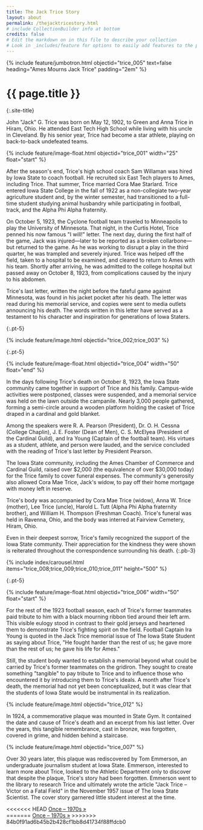 ```yaml
---
title: The Jack Trice Story
layout: about
permalink: /thejacktricestory.html
# include CollectionBuilder info at bottom
credits: false
# Edit the markdown on in this file to describe your collection
# Look in _includes/feature for options to easily add features to the page
---
```


{% include feature/jumbotron.html objectid="trice_005" text=false heading="Ames Mourns Jack Trice" padding="2em" %}

# {{ page.title }}
{:.site-title}

John "Jack" G. Trice was born on May 12, 1902, to Green and Anna Trice in Hiram, Ohio. He attended East Tech High School while living with his uncle in Cleveland. By his senior year, Trice had become a star athlete, playing on back-to-back undefeated teams. 

{% include feature/image-float.html objectid="trice_001" width="25" float="start" %}

After the season's end, Trice's high school coach Sam Willaman was hired by Iowa State to coach football. He recruited six East Tech players to Ames, including Trice. That summer, Trice married Cora Mae Starlard. Trice entered Iowa State College in the fall of 1922 as a non-collegiate two-year agriculture student and, by the winter semester, had transitioned to a full-time student studying animal husbandry while participating in football, track, and the Alpha Phi Alpha fraternity. 

On October 5, 1923, the Cyclone football team traveled to Minneapolis to play the University of Minnesota. That night, in the Curtis Hotel, Trice penned his now famous "I will!" letter. The next day, during the first half of the game, Jack was injured—later to be reported as a broken collarbone—but returned to the game. As he was working to disrupt a play in the third quarter, he was trampled and severely injured. Trice was 
helped off the field, taken to a hospital to be examined, and cleared to return to Ames with his team. Shortly after arriving, he was admitted to the college hospital but passed away on October 8, 1923, from complications caused by the injury to his abdomen. 

Trice's last letter, written the night before the fateful game against Minnesota, was found in his jacket pocket after his death. The letter was read during his memorial service, and copies were sent to media outlets announcing his death. The words written in this letter have served as a testament to his character and inspiration for generations of Iowa Staters.

{:.pt-5}

{% include feature/image.html objectid="trice_002;trice_003" %}

{:.pt-5}

{% include feature/image-float.html objectid="trice_004" width="50" float="end" %}

In the days following Trice's death on October 8, 1923, the Iowa State community came together in support of Trice and his family. Campus-wide activities were postponed, classes were suspended, and a memorial service was held on the lawn outside the campanile. Nearly 3,000 people gathered, forming a semi-circle around a wooden platform holding the casket of Trice draped in a cardinal and gold blanket.

Among the speakers were R. A. Pearson (President), Dr. O. H. Cessna (College Chaplin), J. E. Foster (Dean of Men), C. S. McElyea (President of the Cardinal Guild), and Ira Young (Captain of the football team). His virtues as a student, athlete, and person were lauded, and the service concluded with the reading of Trice's last letter by President Pearson.  

The Iowa State community, including the Ames Chamber of Commerce and Cardinal Guild, raised over $2,000 (the equivalence of over $30,000 today) for the Trice family to cover funeral expenses. The community's generosity also allowed Cora Mae Trice, Jack's widow, to pay off their home mortgage with money left in reserve.  

Trice's body was accompanied by Cora Mae Trice (widow), Anna W. Trice (mother), Lee Trice (uncle), Harold L. Tutt (Alpha Phi Alpha fraternity brother), and William H. Thompson (Freshman Coach). Trice's funeral was held in Ravenna, Ohio, and the body was interred at Fairview Cemetery, Hiram, Ohio.  

Even in their deepest sorrow, Trice's family recognized the support of the Iowa State community. Their appreciation for the kindness they were shown is reiterated throughout the correspondence surrounding his death. 
{:.pb-3}

{% include index/carousel.html items="trice_008;trice_009;trice_010;trice_011" height="500" %}

{:.pt-5}

{% include feature/image-float.html objectid="trice_006" width="50" float="start" %}

For the rest of the 1923 football season, each of Trice's former teammates paid tribute to him with a black mourning ribbon tied around their left arm. This visible eulogy stood in contrast to their gold jerseys and heartened them to demonstrate Trice's fighting spirit on the field. Football Captain Ira Young is quoted in the Jack Trice memorial issue of The Iowa State Student as saying about Trice, "He fought harder than the rest of us; he gave more than the rest of us; he gave his life for Ames." 

Still, the student body wanted to establish a memorial beyond what could be carried by Trice's former teammates on the gridiron. They sought to create something "tangible" to pay tribute to Trice and to influence those who encountered it by introducing them to Trice's ideals. A month after Trice's death, the memorial had not yet been conceptualized, but it was clear that the students of Iowa State would be instrumental in its realization. 

<div class="row pt-3">
<div class="col-md-5" markdown="1">

{% include feature/image.html objectid="trice_012" %}

</div>
<div class="col-md-7" markdown="1">

In 1924, a commemorative plaque was mounted in State Gym. It contained the date and cause of Trice's death and an excerpt from his last letter. Over the years, this tangible remembrance, cast in bronze, was forgotten, covered in grime, and hidden behind a staircase.

</div>

<div class="col-md-5" markdown="1">

{% include feature/image.html objectid="trice_007" %}

</div>
<div class="col-md-7" markdown="1">

Over 30 years later, this plaque was rediscovered by Tom Emmerson, an undergraduate journalism student at Iowa State. Emmerson, interested to learn more about Trice, looked to the Athletic Department only to discover that despite the plaque, Trice's story had been forgotten. Emmerson went to the library to research Trice and ultimately wrote the article "Jack Trice – Victor on a Fatal Field" in the November 1957 issue of The Iowa State Scientist. The cover story garnered little student interest at the time.

</div>
</div>

<div class="clearfix"></div>

<div class="text-center next-buttons site-title">
<<<<<<< HEAD
    <a class="display-6 text-dark" href="{{ 'once.html' | relative_url }}"><span class="essay-title">Once – 1970s</span> &raquo;</a>
</div>
=======
    <a class="display-6 text-dark" href="{{ 'once.html' | relative_url }}">Once – 1970s &raquo;</a>
</div>
>>>>>>> 84b0f91ad6b45b2b428cf1bb8d41734f88ffdcb0
